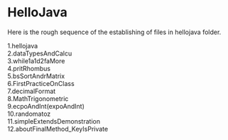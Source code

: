 # HelloJava

Here is the rough sequence of the establishing of files in hellojava folder.

1.hellojava  
2.dataTypesAndCalcu  
3.while1a1d2faMore  
4.pritRhombus  
5.bsSortAndrMatrix  
6.FirstPracticeOnClass  
7.decimalFormat  
8.MathTrigonometric  
9.ecpoAndInt(expoAndInt)  
10.randomatoz  
11.simpleExtendsDemonstration  
12.aboutFinalMethod_KeyIsPrivate  
